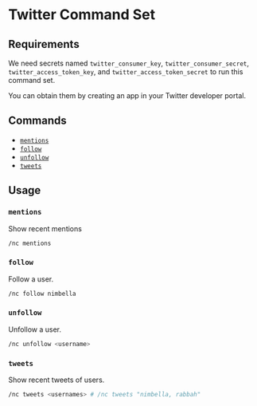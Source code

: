 # Twitter Command Set

## Requirements

We need secrets named `twitter_consumer_key`, `twitter_consumer_secret`, `twitter_access_token_key`, and `twitter_access_token_secret` to run this command set.

You can obtain them by creating an app in your Twitter developer portal.

## Commands

- [`mentions`](#mentions)
- [`follow`](#follow)
- [`unfollow`](#unfollow)
- [`tweets`](#tweets)

## Usage

### `mentions`

Show recent mentions
```sh
/nc mentions
```

### `follow`

Follow a user.
```sh
/nc follow nimbella
```

### `unfollow`

Unfollow a user.
```sh
/nc unfollow <username>
```

### `tweets`

Show recent tweets of users.
```sh
/nc tweets <usernames> # /nc tweets "nimbella, rabbah"
```
